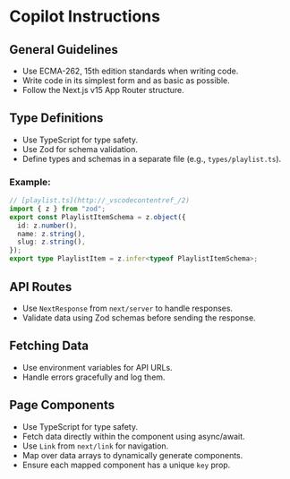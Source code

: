 # Copilot Instructions

## General Guidelines

- Use ECMA-262, 15th edition standards when writing code.
- Write code in its simplest form and as basic as possible.
- Follow the Next.js v15 App Router structure.

## Type Definitions

- Use TypeScript for type safety.
- Use Zod for schema validation.
- Define types and schemas in a separate file (e.g., `types/playlist.ts`).

### Example:

```typescript
// [playlist.ts](http://_vscodecontentref_/2)
import { z } from "zod";
export const PlaylistItemSchema = z.object({
  id: z.number(),
  name: z.string(),
  slug: z.string(),
});
export type PlaylistItem = z.infer<typeof PlaylistItemSchema>;
```

## API Routes

- Use `NextResponse` from `next/server` to handle responses.
- Validate data using Zod schemas before sending the response.

## Fetching Data

- Use environment variables for API URLs.
- Handle errors gracefully and log them.

## Page Components

- Use TypeScript for type safety.
- Fetch data directly within the component using async/await.
- Use `Link` from `next/link` for navigation.
- Map over data arrays to dynamically generate components.
- Ensure each mapped component has a unique `key` prop.
